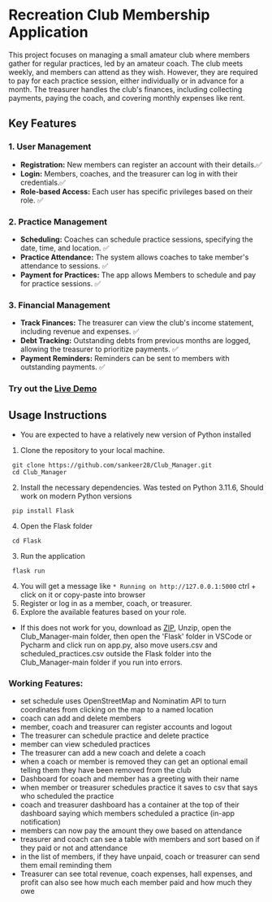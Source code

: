# Recreation Club Membership Application

This project focuses on managing a small amateur club where members gather for regular practices, led by an amateur coach. The club meets weekly, and members can attend as they wish. However, they are required to pay for each practice session, either individually or in advance for a month. The treasurer handles the club's finances, including collecting payments, paying the coach, and covering monthly expenses like rent.

## Key Features

### 1. User Management
- **Registration:** New members can register an account with their details.✅
- **Login:** Members, coaches, and the treasurer can log in with their credentials.✅
- **Role-based Access:** Each user has specific privileges based on their role. ✅

### 2. Practice Management
- **Scheduling:** Coaches can schedule practice sessions, specifying the date, time, and location. ✅
- **Practice Attendance:** The system allows coaches to take member's attendance to sessions. ✅
- **Payment for Practices:** The app allows Members to schedule and pay for practice sessions. ✅

### 3. Financial Management
- **Track Finances:** The treasurer can view the club's income statement, including revenue and expenses. ✅
- **Debt Tracking:** Outstanding debts from previous months are logged, allowing the treasurer to prioritize payments. ✅
- **Payment Reminders:** Reminders can be sent to members with outstanding payments. ✅
### Try out the [Live Demo](https://sankeer28.pythonanywhere.com/)
## Usage Instructions
- You are expected to have a relatively new version of Python installed
1. Clone the repository to your local machine.
```
 git clone https://github.com/sankeer28/Club_Manager.git
 cd Club_Manager
```
2. Install the necessary dependencies. Was tested on Python 3.11.6, Should work on modern Python versions
```
 pip install Flask
```
4. Open the Flask folder
```
 cd Flask
```
3. Run the application 
```
 flask run
```
4. You will get a message like ``` * Running on http://127.0.0.1:5000 ``` ctrl + click on it or copy-paste into browser
5. Register or log in as a member, coach, or treasurer.
6. Explore the available features based on your role.
- If this does not work for you, download as [ZIP](https://github.com/sankeer28/Club_Manager/archive/refs/heads/main.zip), Unzip, open the Club_Manager-main folder, then open the 'Flask' folder in VSCode or Pycharm and click run on app.py, also move users.csv and scheduled_practices.csv outside the Flask folder into the Club_Manager-main folder if you run into errors.


### Working Features:
- set schedule uses OpenStreetMap and Nominatim API to turn coordinates from clicking on the map to a named location
- coach can add and delete members
- member, coach and treasurer can register accounts and logout
- The treasurer can schedule practice and delete practice
- member can view scheduled practices
- The treasurer can add a new coach and delete a coach
- when a coach or member is removed they can get an optional email telling them they have been removed from the club
- Dashboard for coach and member has a greeting with their name 
- when member or treasurer schedules practice it saves to csv that says who scheduled the practice
- coach and treasurer dashboard has a container at the top of their dashboard saying which members scheduled a practice (in-app notification)
- members can now pay the amount they owe based on attendance
- treasurer and coach can see a table with members and sort based on if they paid or not and attendance
- in the list of members, if they have unpaid, coach or treasurer can send them email reminding them
- Treasurer can see total revenue, coach expenses, hall expenses, and profit can also see how much each member paid and how much they owe
